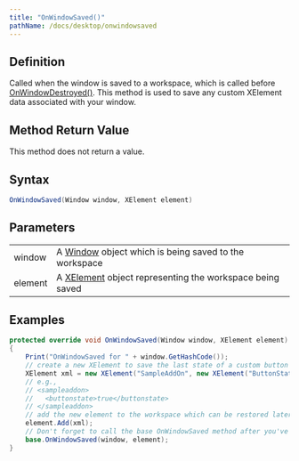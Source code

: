 ```yaml
---
title: "OnWindowSaved()"
pathName: /docs/desktop/onwindowsaved
---
```


## Definition

Called when the window is saved to a workspace, which is called before [OnWindowDestroyed()](/docs/desktop/onwindowdestroyed). This method is used to save any custom XElement data associated with your window.

## Method Return Value

This method does not return a value.

## Syntax

```csharp
OnWindowSaved(Window window, XElement element)
```

## Parameters

|  |  |
| --- | --- |
| window | A [Window](https://msdn.microsoft.com/en-us/library/system.windows.window(v=vs.110).aspx) object which is being saved to the workspace |
| element | A [XElement](https://msdn.microsoft.com/en-us/library/system.xml.linq.xelement(v=vs.110).aspx) object representing the workspace being saved |

## Examples

```csharp
protected override void OnWindowSaved(Window window, XElement element)
{
    Print("OnWindowSaved for " + window.GetHashCode());
    // create a new XElement to save the last state of a custom button to the workspace
    XElement xml = new XElement("SampleAddOn", new XElement("ButtonState", true));
    // e.g.,
    // <sampleaddon>
    //   <buttonstate>true</buttonstate>
    // </sampleaddon>
    // add the new element to the workspace which can be restored later
    element.Add(xml);
    // Don't forget to call the base OnWindowSaved method after you've finished your operation.
    base.OnWindowSaved(window, element);
}
```
